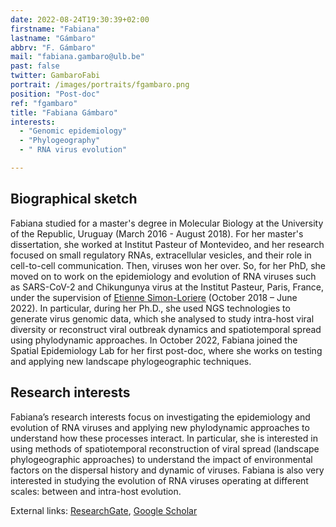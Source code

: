 ```yaml
---
date: 2022-08-24T19:30:39+02:00
firstname: "Fabiana"
lastname: "Gámbaro"
abbrv: "F. Gámbaro"
mail: "fabiana.gambaro@ulb.be"
past: false
twitter: GambaroFabi
portrait: /images/portraits/fgambaro.png
position: "Post-doc"
ref: "fgambaro"
title: "Fabiana Gámbaro"
interests:
  - "Genomic epidemiology"
  - "Phylogeography"
  - " RNA virus evolution"

---
```


## Biographical sketch

Fabiana studied for a master's degree in Molecular Biology at the University of the Republic, Uruguay (March 2016 - August 2018). For her master's dissertation, she worked at Institut Pasteur of Montevideo, and her research focused on small regulatory RNAs, extracellular vesicles, and their role in cell-to-cell communication. Then, viruses won her over. So, for her PhD, she moved on to work on the epidemiology and evolution of RNA viruses such as SARS-CoV-2 and Chikungunya virus at the Institut Pasteur, Paris, France, under the supervision of [Etienne Simon-Loriere](https://research.pasteur.fr/en/team/evolutionary-genomics-rna-viruses/) (October 2018 – June 2022). In particular, during her Ph.D., she used NGS technologies to generate virus genomic data, which she analysed to study intra-host viral diversity or reconstruct viral outbreak dynamics and spatiotemporal spread using phylodynamic approaches. In October 2022, Fabiana joined the Spatial Epidemiology Lab for her first post-doc, where she works on testing and applying new landscape phylogeographic techniques.

## Research interests

Fabiana’s research interests focus on investigating the epidemiology and evolution of RNA viruses and applying new phylodynamic approaches to understand how these processes interact. In particular, she is interested in using methods of spatiotemporal reconstruction of viral spread (landscape phylogeographic approaches) to understand the impact of environmental factors on the dispersal history and dynamic of viruses. Fabiana is also very interested in studying the evolution of RNA viruses operating at different scales: between and intra-host evolution.

External links: [ResearchGate](https://www.researchgate.net/profile/Fabiana-Gambaro), [Google Scholar](https://scholar.google.com/citations?hl=es&user=4HXHpCQAAAAJ)
